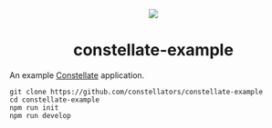 <p align="center">
  <img src="https://cdn.rawgit.com/constellators/constellate/20baeb89/assets/logo.png" />
</p>

<h1 align="center">constellate-example</h1>

An example [Constellate](https://github.com/constellators/constellate) application.

```
git clone https://github.com/constellators/constellate-example
cd constellate-example
npm run init
npm run develop
```
